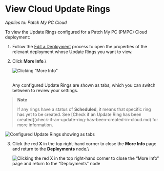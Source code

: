 # View Cloud Update Rings

_Applies to: Patch My PC Cloud_

To view the Update Rings configured for a Patch My PC (PMPC) Cloud deployment:

1. Follow the [Edit a Deployment](../manage-cloud-deployments/edit-a-cloud-deployment.md) process to open the properties of the relevant deployment whose Update Rings you want to view.
2.  Click **More Info**.\\

    ![Clicking “More Info”](../../../.gitbook/assets/image-\(455\).png)

    \
    Any configured Update Rings are shown as tabs, which you can switch between to review your settings.

> **Note**
>
> If any rings have a status of **Scheduled**, it means that specific ring has yet to be created. See \[Check if an Update Ring has been created]\(check-if-an-update-ring-has-been-created-in-cloud.md) for more information.

![Configured Update Rings showing as tabs](../../../.gitbook/assets/image-\(456\).png)

3.  Click the red **X** in the top right-hand corner to close the **More Info** page and return to the **Deployments** node.\\

    ![Clicking the red X  in the top right-hand corner to close the “More Info” page and return to the “Deployments” node](../../../.gitbook/assets/image-\(457\).png)
